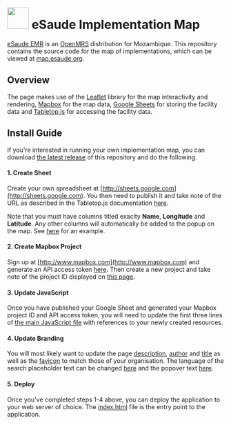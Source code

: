 # <img src="https://s3-eu-west-1.amazonaws.com/esaude/images/esaude-logo.png" height="50px"/> eSaude Implementation Map

[eSaude EMR](http://www.esaude.org/) is an [OpenMRS](http://www.openmrs.org/) distribution for Mozambique. This repository contains the source code for the map of implementations, which can be viewed at [map.esaude.org](http://map.esaude.org).

## Overview

The page makes use of the [Leaflet](http://leafletjs.com/) library for the map interactivity and rendering, [Mapbox](https://www.mapbox.com/) for the map data, [Google Sheets](http://www.google.com/sheets/about/) for storing the facility data and [Tabletop.js](https://github.com/jsoma/tabletop) for accessing the facility data.


## Install Guide

If you're interested in running your own implementation map, you can download [the latest release](https://github.com/esaude/mapa.esaude.org/releases/latest) of this repository and do the following.

#### 1. Create Sheet

Create your own spreadsheet at [http://sheets.google.com](http://sheets.google.com). You then need to publish it and take note of the URL as described in the Tabletop.js documentation [here](https://github.com/jsoma/tabletop#1-getting-your-data-out-there).

Note that you must have columns titled exaclty **Name**, **Longitude** and **Latitude**. Any other columns will automatically be added to the popup on the map. See [here](https://docs.google.com/spreadsheets/d/18FNhJO2Vv1yqBtII8LshlkMd70APa56lnEESbMDND1E/pubhtml?gid=0&single=true) for an example.

#### 2. Create Mapbox Project

Sign up at [http://www.mapbox.com](http://www.mapbox.com) and generate an API access token [here](https://www.mapbox.com/account/apps/). Then create a new project and take note of the project ID displayed on [this page](https://www.mapbox.com/projects/).

#### 3. Update JavaScript

Once you have published your Google Sheet and generated your Mapbox project ID and API access token, you will need to update the first three lines of [the main JavaScript file](https://github.com/esaude/mapa.esaude.org/blob/master/js/mapa.esaude.org.js) with references to your newly created resources.

#### 4. Update Branding

You will most likely want to update the page [description](https://github.com/esaude/mapa.esaude.org/blob/master/index.html#L7), [author](https://github.com/esaude/mapa.esaude.org/blob/master/index.html#L8) and [title](https://github.com/esaude/mapa.esaude.org/blob/master/index.html#L9) as well as the [favicon](https://github.com/esaude/mapa.esaude.org/blob/master/img/favicon.png) to match those of your organisation. The language of the search placeholder text can be changed [here](https://github.com/esaude/mapa.esaude.org/blob/master/index.html#L25) and the popover text [here](https://github.com/esaude/mapa.esaude.org/blob/master/index.html#L30).

#### 5. Deploy

Once you've completed steps 1-4 above, you can deploy the application to your web server of choice. The [index.html](https://github.com/esaude/mapa.esaude.org/blob/master/index.html) file is the entry point to the application.